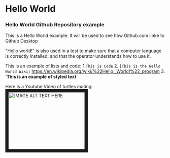 # Hello World
### Hello World Github Repository example

This is a Hello World example. It will be used to see how Github.com linke to Github Desktop

"Hello world!" is also  used in a test to make sure that a computer language is correctly installed, and that the operator understands how to use it.

This is an example of lists and code:
1.`This is Code`
2. `[This is the Hello World Wiki]` https://en.wikipedia.org/wiki/%22Hello,_World!%22_program
3. '**This is an example of styled text**`

Here is a Youtube Video of turtles mating:
<a href="http://www.youtube.com/watch?feature=player_embedded&v=https://www.youtube.com/watch?v=3eMevDIpZrA
" target="_blank"><img src="http://img.youtube.com/vi/https://www.youtube.com/watch?v=3eMevDIpZrA/0.jpg" 
alt="IMAGE ALT TEXT HERE" width="240" height="180" border="10" /></a>
